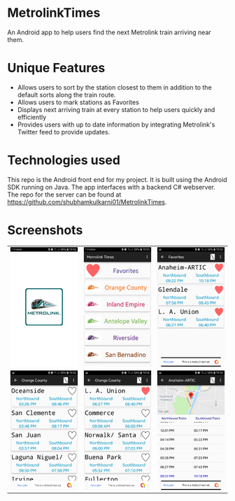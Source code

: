 # MetrolinkTimes
An Android app to help users find the next Metrolink train arriving near them.

# Unique Features
- Allows users to sort by the station closest to them in addition to the default sorts along the train route.
- Allows users to mark stations as Favorites
- Displays next arriving train at every station to help users quickly and efficiently 
- Provides users with up to date information by integrating Metrolink's Twitter feed to provide updates.

# Technologies used
This repo is the Android front end for my project. It is built using the Android SDK running on Java. The app interfaces with a backend C# webserver. The repo for the server can be found at https://github.com/shubhamkulkarni01/MetrolinkTimes.

# Screenshots

| | | |
| ------------- | ------------- | ------------ |
| <img src="https://github.com/shubhamkulkarni01/MetrolinkTimes-android/blob/master/screenshots/splash.jpg" width="200"> |  <img src="https://github.com/shubhamkulkarni01/MetrolinkTimes-android/blob/master/screenshots/main.jpg" width="200">  | <img src="https://github.com/shubhamkulkarni01/MetrolinkTimes-android/blob/master/screenshots/favorites.jpg" width="200"> |
| <img src="https://github.com/shubhamkulkarni01/MetrolinkTimes-android/blob/master/screenshots/line_sort1.jpg" width="200"> | <img src="https://github.com/shubhamkulkarni01/MetrolinkTimes-android/blob/master/screenshots/line_sort2.jpg" width="200"> | <img src="https://github.com/shubhamkulkarni01/MetrolinkTimes-android/blob/master/screenshots/detail.jpg" width="200"> |
